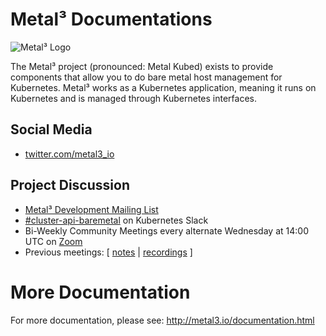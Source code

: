 # Metal³ Documentations

![Metal³ Logo](images/metal3.png)

The Metal³ project (pronounced: Metal Kubed) exists to provide components that
allow you to do bare metal host management for Kubernetes.  Metal³ works as a
Kubernetes application, meaning it runs on Kubernetes and is managed through
Kubernetes interfaces.

## Social Media

* [twitter.com/metal3_io](https://twitter.com/metal3_io)

## Project Discussion

* [Metal³ Development Mailing List](https://groups.google.com/forum/#!forum/metal3-dev)
* [#cluster-api-baremetal](https://kubernetes.slack.com/messages/CHD49TLE7) on Kubernetes Slack
* Bi-Weekly Community Meetings every alternate Wednesday at 14:00 UTC on [Zoom](https://zoom.us/j/781102362)
* Previous meetings: \[ [notes][notes] | [recordings][recordings] \]

# More Documentation

For more documentation, please see: http://metal3.io/documentation.html

[notes]: https://docs.google.com/document/d/1d7jqIgmKHvOdcEmE2v72WDZo9kz7WwhuslDOili25Ls/edit
[recordings]: https://www.youtube.com/playlist?list=PL3piInrK5Z0fKv7dwBU71Mn58LngdqOKA
